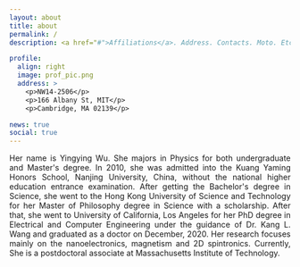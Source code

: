 ```yaml
---
layout: about
title: about
permalink: /
description: <a href="#">Affiliations</a>. Address. Contacts. Moto. Etc.

profile:
  align: right
  image: prof_pic.png
  address: >
    <p>NW14-2506</p>
    <p>166 Albany St, MIT</p>
    <p>Cambridge, MA 02139</p>

news: true
social: true
---
```



<p style="text-align: justify;">
Her name is Yingying Wu. She majors in Physics for both undergraduate and Master's degree. In 2010, she was admitted into the Kuang Yaming Honors School, Nanjing University, China, without the national higher education entrance examination. After getting the Bachelor's degree in Science, she went to the Hong Kong University of Science and Technology for her Master of Philosophy degree in Science with a scholarship. After that, she went to University of California, Los Angeles for her PhD degree in Electrical and Computer Engineering under the guidance of Dr. Kang L. Wang and graduated as a doctor on December, 2020. Her research focuses mainly on the nanoelectronics, magnetism and 2D spintronics. Currently, She is a postdoctoral associate at Massachusetts Institute of Technology.    
</p>  
